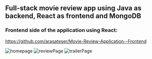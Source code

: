 ## Full-stack movie review app using Java as backend, React as frontend and MongoDB

### Frontend side of the application using React:
https://github.com/arasateser/Movie-Review-Application--Frontend

![homepage](https://github.com/arasateser/Movie-Review-Application/assets/43793683/c7ca7b1e-3a51-4304-bb67-5a9ffe1b0ed8)
![reviewPage](https://github.com/arasateser/Movie-Review-Application/assets/43793683/13af25bc-5e74-4ad7-aa2a-d4276f6e4f70)
![trailerPage](https://github.com/arasateser/Movie-Review-Application/assets/43793683/d94eae34-d259-4737-8cce-4b6f44828ef9)


